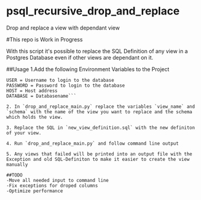# psql_recursive_drop_and_replace
Drop and replace a view with dependant view

#This repo is Work in Progress

With this script it's possible to replace the SQL Definition of any view in a Postgres Database even if other views are dependant on it.

##Usage
1.Add the following Environment Variables to the Project
```
USER = Username to login to the database
PASSWORD = Password to login to the database 
HOST = Host address
DATABASE = Databasename```

2. In `drop_and_replace_main.py` replace the variables `view_name` and `schema` with the name of the view you want to replace and the schema which holds the view.

3. Replace the SQL in `new_view_definition.sql` with the new definiton of your view.

4. Run `drop_and_replace_main.py` and follow command line output

5. Any views that failed will be printed into an output file with the Exception and old SQL-Definiton to make it easier to create the view manually

##TODO
-Move all needed input to command line
-Fix exceptions for droped columns
-Optimize performance


